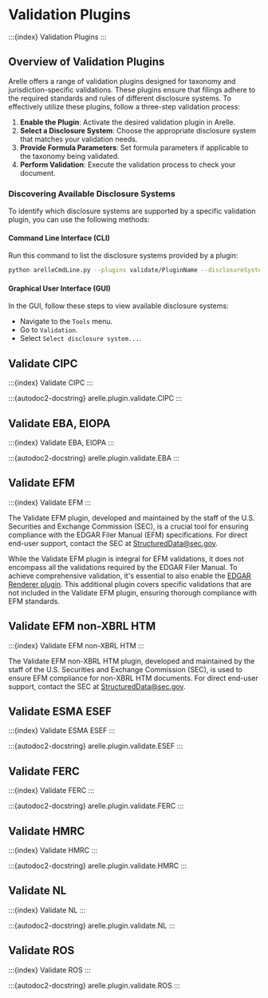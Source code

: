# Validation Plugins

:::{index} Validation Plugins
:::

## Overview of Validation Plugins

Arelle offers a range of validation plugins designed for taxonomy and jurisdiction-specific validations. These plugins
ensure that filings adhere to the required standards and rules of different disclosure systems. To effectively utilize
these plugins, follow a three-step validation process:

1. **Enable the Plugin**: Activate the desired validation plugin in Arelle.
2. **Select a Disclosure System**: Choose the appropriate disclosure system that matches your validation needs.
3. **Provide Formula Parameters**: Set formula parameters if applicable to the taxonomy being validated.
4. **Perform Validation**: Execute the validation process to check your document.

### Discovering Available Disclosure Systems

To identify which disclosure systems are supported by a specific validation plugin, you can use the following methods:

#### Command Line Interface (CLI)

Run this command to list the disclosure systems provided by a plugin:

```bash
python arelleCmdLine.py --plugins validate/PluginName --disclosureSystem help
```

#### Graphical User Interface (GUI)

In the GUI, follow these steps to view available disclosure systems:

- Navigate to the `Tools` menu.
- Go to `Validation`.
- Select `Select disclosure system...`.

## Validate CIPC

:::{index} Validate CIPC
:::

:::{autodoc2-docstring} arelle.plugin.validate.CIPC
:::

## Validate EBA, EIOPA

:::{index} Validate EBA, EIOPA
:::

:::{autodoc2-docstring} arelle.plugin.validate.EBA
:::

## Validate EFM

:::{index} Validate EFM
:::

The Validate EFM plugin, developed and maintained by the staff of the U.S. Securities and Exchange Commission (SEC), is
a crucial tool for ensuring compliance with the EDGAR Filer Manual (EFM) specifications. For direct end-user support,
contact the SEC at [StructuredData@sec.gov](mailto:StructuredData@sec.gov).

While the Validate EFM plugin is integral for EFM validations, it does not encompass all the validations required by the
EDGAR Filer Manual. To achieve comprehensive validation, it's essential to also enable the
[EDGAR Renderer plugin][edgar-renderer]. This additional plugin covers specific validations that are not included in the
Validate EFM plugin, ensuring thorough compliance with EFM standards.

[edgar-renderer]: project:edgar_renderer.md

## Validate EFM non-XBRL HTM

:::{index} Validate EFM non-XBRL HTM
:::

The Validate EFM non-XBRL HTM plugin, developed and maintained by the staff of the U.S. Securities and Exchange
Commission (SEC), is used to ensure EFM compliance for non-XBRL HTM documents. For direct end-user support, contact the
SEC at [StructuredData@sec.gov](mailto:StructuredData@sec.gov).

## Validate ESMA ESEF

:::{index} Validate ESMA ESEF
:::

:::{autodoc2-docstring} arelle.plugin.validate.ESEF
:::

## Validate FERC

:::{index} Validate FERC
:::

:::{autodoc2-docstring} arelle.plugin.validate.FERC
:::

## Validate HMRC

:::{index} Validate HMRC
:::

:::{autodoc2-docstring} arelle.plugin.validate.HMRC
:::

## Validate NL

:::{index} Validate NL
:::

:::{autodoc2-docstring} arelle.plugin.validate.NL
:::

## Validate ROS

:::{index} Validate ROS
:::

:::{autodoc2-docstring} arelle.plugin.validate.ROS
:::
